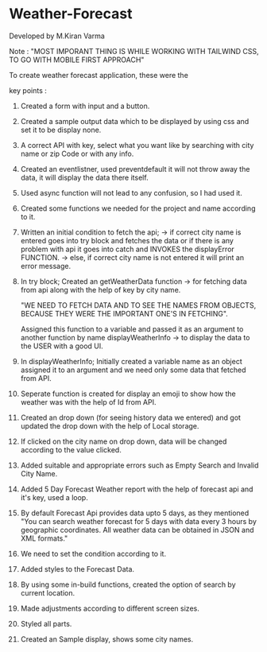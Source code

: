 # Weather-Forecast

Developed by M.Kiran Varma

Note : "MOST IMPORANT THING IS WHILE WORKING WITH TAILWIND CSS, TO GO WITH MOBILE FIRST APPROACH"

To create weather forecast application, these were the

key points :

1. Created a form with input and a button.

2. Created a sample output data which to be displayed by using css and set it to be display none.

3. A correct API with key, select what you want like by searching with city name or zip Code or with any info.

4. Created an eventlistner, used preventdefault it will not throw away the data, it will display the data there itself.

5. Used async function will not lead to any confusion, so I had used it.

6. Created some functions we needed for the project and name according to it.

7. Written an initial condition to fetch the api; 
  ->  if correct city name is entered goes into try block and fetches the data or if there is any problem with api it goes into catch and INVOKES the displayError FUNCTION.
  -> else, if correct city name is not entered it will print an error message.

8. In try block;
    Created an getWeatherData function -> for fetching data from api along with the help of key by city name.

    "WE NEED TO FETCH DATA AND TO SEE THE NAMES FROM OBJECTS, BECAUSE THEY WERE THE IMPORTANT ONE'S IN FETCHING". 

    Assigned this function to a variable and passed it as an argument to another function by name 
    displayWeatherInfo -> to display the data to the USER with a good UI.

9. In displayWeatherInfo;
    Initially created a variable name as an object assigned it to an argument and we need only some data that fetched from API.

10. Seperate function is created for display an emoji to show how the weather was with the help of Id from API.

11. Created an drop down (for seeing history data we entered) and got updated the drop down with the help of Local storage.

12. If clicked on the city name on drop down, data will be changed according to the value clicked.

13. Added suitable and appropriate errors such as Empty Search and Invalid City Name.

14. Added 5 Day Forecast Weather report with the help of forecast api and it's key, used a loop.

15. By default Forecast Api provides data upto 5 days, as they mentioned "You can search weather forecast for 5 days with data every 3 hours by 
     geographic coordinates. All weather data can be obtained in JSON and XML formats."

16. We need to set the condition according to it.

17. Added styles to the Forecast Data.

18. By using some in-build functions, created the option of search by current location.

19. Made adjustments according to different screen sizes.

20. Styled all parts.

21. Created an Sample display, shows some city names.